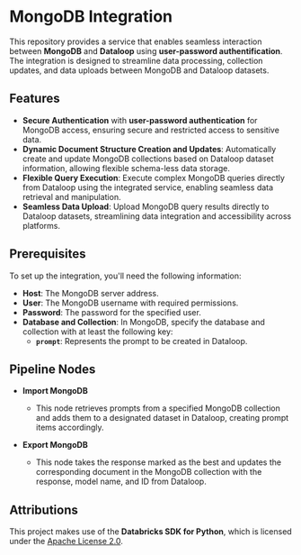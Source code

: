 # MongoDB Integration

This repository provides a service that enables seamless interaction between **MongoDB** and **Dataloop** using **user-password authentification**. The integration is designed to streamline data processing, collection updates, and data uploads between MongoDB and Dataloop datasets.

## Features

- **Secure Authentication** with **user-password authentication** for MongoDB access, ensuring secure and restricted access to sensitive data.
- **Dynamic Document Structure Creation and Updates**: Automatically create and update MongoDB collections based on Dataloop dataset information, allowing flexible schema-less data storage.
- **Flexible Query Execution**: Execute complex MongoDB queries directly from Dataloop using the integrated service, enabling seamless data retrieval and manipulation.
- **Seamless Data Upload**: Upload MongoDB query results directly to Dataloop datasets, streamlining data integration and accessibility across platforms.

## Prerequisites

To set up the integration, you'll need the following information:

- **Host**: The MongoDB server address.
- **User**: The MongoDB username with required permissions.
- **Password**: The password for the specified user.
- **Database and Collection**: In MongoDB, specify the database and collection with at least the following key:
  - **`prompt`**: Represents the prompt to be created in Dataloop.

## Pipeline Nodes

- **Import MongoDB**

  - This node retrieves prompts from a specified MongoDB collection and adds them to a designated dataset in Dataloop, creating prompt items accordingly.

- **Export MongoDB**
  - This node takes the response marked as the best and updates the corresponding document in the MongoDB collection with the response, model name, and ID from Dataloop.

## Attributions

This project makes use of the **Databricks SDK for Python**, which is licensed under the [Apache License 2.0](https://www.apache.org/licenses/LICENSE-2.0).
